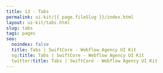 ```yaml
---
title: 13 - Tabs
permalink: ui-kit/{{ page.fileSlug }}/index.html
layout: ui-kit/tabs.html
slug: tabs
tags: pages
seo:
  noindex: false
  title: Tabs | SwiftCore - Webflow Agency UI Kit
  og:title: Tabs | SwiftCore - Webflow Agency UI Kit
  twitter:title: Tabs | SwiftCore - Webflow Agency UI Kit
---
```




